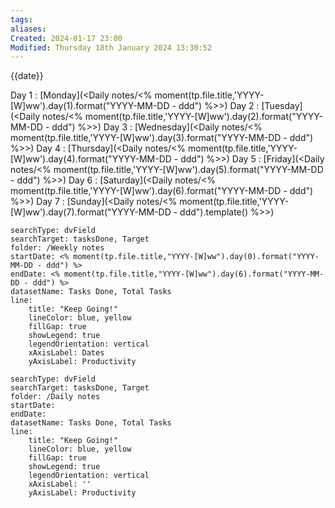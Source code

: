 ```yaml
---
tags: 
aliases: 
Created: 2024-01-17 23:00
Modified: Thursday 18th January 2024 13:30:52
---
```


{{date}}


Day 1 :                [Monday](<Daily notes/<% moment(tp.file.title,'YYYY-[W]ww').day(1).format("YYYY-MM-DD - ddd") %>>)
Day 2 :                [Tuesday](<Daily notes/<% moment(tp.file.title,'YYYY-[W]ww').day(2).format("YYYY-MM-DD - ddd") %>>)
Day 3 :                [Wednesday](<Daily notes/<% moment(tp.file.title,'YYYY-[W]ww').day(3).format("YYYY-MM-DD - ddd") %>>)
Day 4 :                [Thursday](<Daily notes/<% moment(tp.file.title,'YYYY-[W]ww').day(4).format("YYYY-MM-DD - ddd") %>>)
Day 5 :                [Friday](<Daily notes/<% moment(tp.file.title,'YYYY-[W]ww').day(5).format("YYYY-MM-DD - ddd") %>>)
Day 6 :                [Saturday](<Daily notes/<% moment(tp.file.title,'YYYY-[W]ww').day(6).format("YYYY-MM-DD - ddd") %>>)
Day 7 :                [Sunday](<Daily notes/<% moment(tp.file.title,'YYYY-[W]ww').day(7).format("YYYY-MM-DD - ddd").template() %>>)


```tracker
searchType: dvField
searchTarget: tasksDone, Target
folder: /Weekly notes 
startDate: <% moment(tp.file.title,"YYYY-[W]ww").day(0).format("YYYY-MM-DD - ddd") %>
endDate: <% moment(tp.file.title,"YYYY-[W]ww").day(6).format("YYYY-MM-DD - ddd") %>
datasetName: Tasks Done, Total Tasks
line:
    title: "Keep Going!"
    lineColor: blue, yellow
    fillGap: true
    showLegend: true
    legendOrientation: vertical
    xAxisLabel: Dates
    yAxisLabel: Productivity
```


```tracker
searchType: dvField
searchTarget: tasksDone, Target
folder: /Daily notes 
startDate:
endDate:
datasetName: Tasks Done, Total Tasks
line:
    title: "Keep Going!"
    lineColor: blue, yellow
    fillGap: true
    showLegend: true
    legendOrientation: vertical
    xAxisLabel: ''
    yAxisLabel: Productivity
```